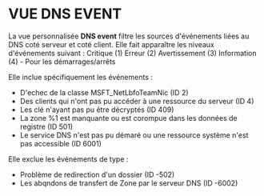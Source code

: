 # VUE DNS EVENT

La vue personnalisée __DNS event__ filtre les sources d'événements liées au DNS coté serveur et coté client. 
Elle fait apparaître les niveaux d'événements suivant :
Critique (1)
Erreur (2)
Avertissement (3)
Information (4) - Pour les démarrages/arrêts


Elle inclue spécifiquement les événements :
- D'echec de la classe MSFT_NetLbfoTeamNic (ID 2)
- Des clients qui n'ont pas pu accéder à une ressource du serveur (ID 4)
- Les clé n'ayant pas pu être décryptés (ID 409)
- La zone %1 est manquante ou est corompue dans les données de registre (ID 501)
- Le service DNS n'est pas pu démaré ou une ressource système n'est pas accessible (ID 6001)

Elle exclue les événements de type :

- Problème de redirection d'un dossier (ID -502)
- Les abqndons de transfert de Zone par le serveur DNS (ID -6002)
